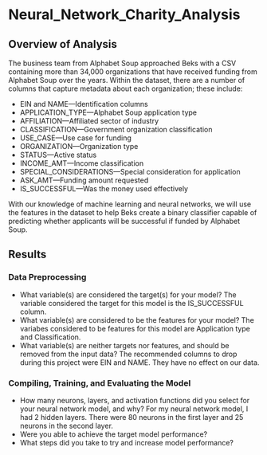 # Neural_Network_Charity_Analysis

## Overview of Analysis
The business team from Alphabet Soup approached Beks with a CSV containing more than 34,000 organizations that have received funding from Alphabet Soup over the years. Within the dataset, there are a number of columns that capture metadata about each organization; these include:
- EIN and NAME—Identification columns
- APPLICATION_TYPE—Alphabet Soup application type
- AFFILIATION—Affiliated sector of industry
- CLASSIFICATION—Government organization classification
- USE_CASE—Use case for funding
- ORGANIZATION—Organization type
- STATUS—Active status
- INCOME_AMT—Income classification
- SPECIAL_CONSIDERATIONS—Special consideration for application
- ASK_AMT—Funding amount requested
- IS_SUCCESSFUL—Was the money used effectively

With our knowledge of machine learning and neural networks, we will use the features in the dataset to help Beks create a binary classifier capable of predicting whether applicants will be successful if funded by Alphabet Soup. 

## Results
### Data Preprocessing
- What variable(s) are considered the target(s) for your model? The variable considered the target for this model is the IS_SUCCESSFUL column. 
- What variable(s) are considered to be the features for your model? The variabes considered to be features for this model are Application type and Classification. 
- What variable(s) are neither targets nor features, and should be removed from the input data? The recommended columns to drop during this project were EIN and NAME. They have no effect on our data. 
### Compiling, Training, and Evaluating the Model
- How many neurons, layers, and activation functions did you select for your neural network model, and why? For my neural network model, I had 2 hidden layers. There were 80 neurons in the first layer and 25 neurons in the second layer. 
- Were you able to achieve the target model performance?
- What steps did you take to try and increase model performance?

